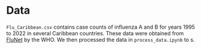 # Data

`Flu_Caribbean.csv` contains case counts of influenza A and B for years 1995 to 2022 in several Caribbean countries. 
These data were obtained from [FluNet](https://www.who.int/tools/flunet) by the WHO. 
We then processed the data in `process_data.ipynb` to s.
